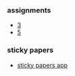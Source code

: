 ### assignments

- [3](https://swivfer49.github.io/assignment_3/index.html)
- [5](https://swivfer49.github.io/assignment_5/index.html)

### sticky papers

- [sticky papers app](https://swivfer49.github.io/sticky_papers/index.html)